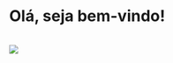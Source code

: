 <h1>Olá, seja bem-vindo!</h1>
<br>
<img eight="180cm" src="![Anurag's GitHub stats](https://github-readme-stats.vercel.app/api?username=anuraghazra&show_icons=true&theme=radical)"/>
<br>
<br>
<br>





<!---
djon4thaN/djon4thaN is a ✨ special ✨ repository because its `README.md` (this file) appears on your GitHub profile.
You can click the Preview link to take a look at your changes.
--->
